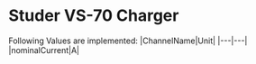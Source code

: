 # Studer VS-70 Charger


Following Values are implemented:
|ChannelName|Unit|
|---|---|
|nominalCurrent|A|

